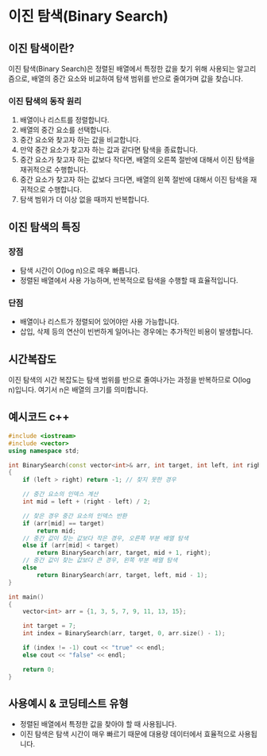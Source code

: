 # 이진 탐색(Binary Search)

## 이진 탐색이란?
 이진 탐색(Binary Search)은 정렬된 배열에서 특정한 값을 찾기 위해 사용되는 알고리즘으로, 배열의 중간 요소와 비교하여 탐색 범위를 반으로 줄여가며 값을 찾습니다.

### 이진 탐색의 동작 원리
1. 배열이나 리스트를 정렬합니다.
2. 배열의 중간 요소를 선택합니다.
3. 중간 요소와 찾고자 하는 값을 비교합니다.
4. 만약 중간 요소가 찾고자 하는 값과 같다면 탐색을 종료합니다.
5. 중간 요소가 찾고자 하는 값보다 작다면, 배열의 오른쪽 절반에 대해서 이진 탐색을 재귀적으로 수행합니다.
6. 중간 요소가 찾고자 하는 값보다 크다면, 배열의 왼쪽 절반에 대해서 이진 탐색을 재귀적으로 수행합니다.
7. 탐색 범위가 더 이상 없을 때까지 반복합니다.

## 이진 탐색의 특징
 ### 장점
* 탐색 시간이 O(log n)으로 매우 빠릅니다.
* 정렬된 배열에서 사용 가능하며, 반복적으로 탐색을 수행할 때 효율적입니다.
 ### 단점
* 배열이나 리스트가 정렬되어 있어야만 사용 가능합니다.
* 삽입, 삭제 등의 연산이 빈번하게 일어나는 경우에는 추가적인 비용이 발생합니다.
 
## 시간복잡도
 이진 탐색의 시간 복잡도는 탐색 범위를 반으로 줄여나가는 과정을 반복하므로 O(log n)입니다. 여기서 n은 배열의 크기를 의미합니다.

## 예시코드 c++
```cpp
#include <iostream>
#include <vector>
using namespace std;

int BinarySearch(const vector<int>& arr, int target, int left, int right) 
{
    if (left > right) return -1; // 찾지 못한 경우

    // 중간 요소의 인덱스 계산
    int mid = left + (right - left) / 2; 

    // 찾은 경우 중간 요소의 인덱스 반환
    if (arr[mid] == target)
        return mid; 
    // 중간 값이 찾는 값보다 작은 경우, 오른쪽 부분 배열 탐색
    else if (arr[mid] < target)
        return BinarySearch(arr, target, mid + 1, right);
    // 중간 값이 찾는 값보다 큰 경우, 왼쪽 부분 배열 탐색
    else
        return BinarySearch(arr, target, left, mid - 1); 
}

int main() 
{
    vector<int> arr = {1, 3, 5, 7, 9, 11, 13, 15};

    int target = 7;
    int index = BinarySearch(arr, target, 0, arr.size() - 1);

    if (index != -1) cout << "true" << endl; 
    else cout << "false" << endl;

    return 0;
}
``` 

## 사용예시 & 코딩테스트 유형
* 정렬된 배열에서 특정한 값을 찾아야 할 때 사용됩니다.
* 이진 탐색은 탐색 시간이 매우 빠르기 때문에 대용량 데이터에서 효율적으로 사용됩니다.